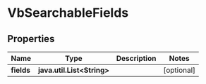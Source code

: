 
# VbSearchableFields

## Properties
Name | Type | Description | Notes
------------ | ------------- | ------------- | -------------
**fields** | **java.util.List&lt;String&gt;** |  |  [optional]



